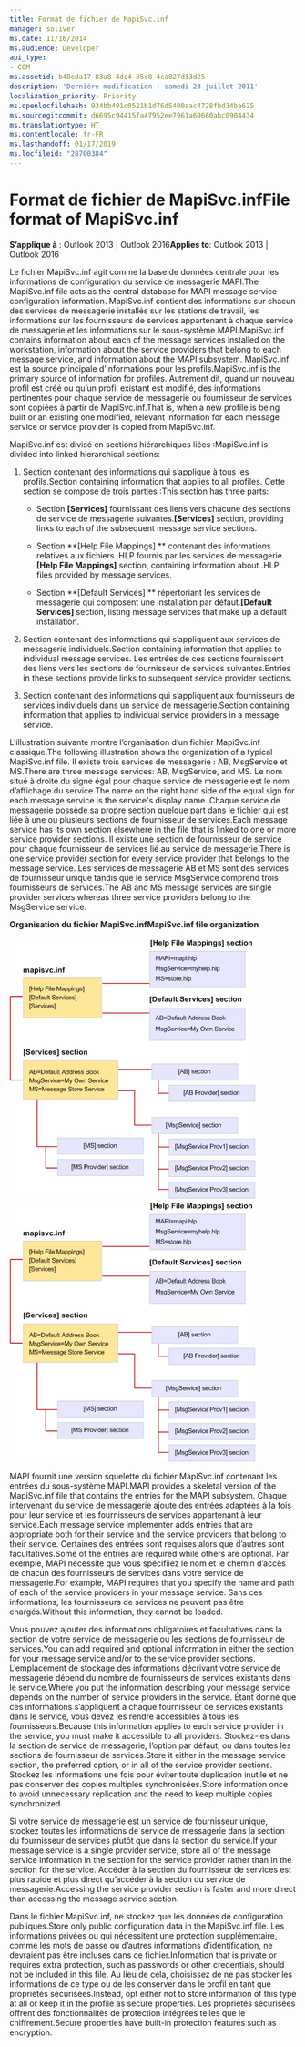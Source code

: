 ```yaml
---
title: Format de fichier de MapiSvc.inf
manager: soliver
ms.date: 11/16/2014
ms.audience: Developer
api_type:
- COM
ms.assetid: b48eda17-83a8-4dc4-85c8-4ca827d13d25
description: 'Derniére modification : samedi 23 juillet 2011'
localization_priority: Priority
ms.openlocfilehash: 934bb491c0521b1d76d5400aac4728fbd34ba625
ms.sourcegitcommit: d6695c94415fa47952ee7961a69660abc0904434
ms.translationtype: HT
ms.contentlocale: fr-FR
ms.lasthandoff: 01/17/2019
ms.locfileid: "28700384"
---
```

# <a name="file-format-of-mapisvcinf"></a><span data-ttu-id="1d458-103">Format de fichier de MapiSvc.inf</span><span class="sxs-lookup"><span data-stu-id="1d458-103">File format of MapiSvc.inf</span></span>

<span data-ttu-id="1d458-104">**S’applique à** : Outlook 2013 | Outlook 2016</span><span class="sxs-lookup"><span data-stu-id="1d458-104">**Applies to**: Outlook 2013 | Outlook 2016</span></span> 
  
<span data-ttu-id="1d458-105">Le fichier MapiSvc.inf agit comme la base de données centrale pour les informations de configuration du service de messagerie MAPI.</span><span class="sxs-lookup"><span data-stu-id="1d458-105">The MapiSvc.inf file acts as the central database for MAPI message service configuration information.</span></span> <span data-ttu-id="1d458-106">MapiSvc.inf contient des informations sur chacun des services de messagerie installés sur les stations de travail, les informations sur les fournisseurs de services appartenant à chaque service de messagerie et les informations sur le sous-système MAPI.</span><span class="sxs-lookup"><span data-stu-id="1d458-106">MapiSvc.inf contains information about each of the message services installed on the workstation, information about the service providers that belong to each message service, and information about the MAPI subsystem.</span></span> <span data-ttu-id="1d458-107">MapiSvc.inf est la source principale d’informations pour les profils.</span><span class="sxs-lookup"><span data-stu-id="1d458-107">MapiSvc.inf is the primary source of information for profiles.</span></span> <span data-ttu-id="1d458-108">Autrement dit, quand un nouveau profil est créé ou qu’un profil existant est modifié, des informations pertinentes pour chaque service de messagerie ou fournisseur de services sont copiées à partir de MapiSvc.inf.</span><span class="sxs-lookup"><span data-stu-id="1d458-108">That is, when a new profile is being built or an existing one modified, relevant information for each message service or service provider is copied from MapiSvc.inf.</span></span> 
  
<span data-ttu-id="1d458-109">MapiSvc.inf est divisé en sections hiérarchiques liées :</span><span class="sxs-lookup"><span data-stu-id="1d458-109">MapiSvc.inf is divided into linked hierarchical sections:</span></span>
  
1. <span data-ttu-id="1d458-110">Section contenant des informations qui s’applique à tous les profils.</span><span class="sxs-lookup"><span data-stu-id="1d458-110">Section containing information that applies to all profiles.</span></span> <span data-ttu-id="1d458-111">Cette section se compose de trois parties :</span><span class="sxs-lookup"><span data-stu-id="1d458-111">This section has three parts:</span></span>
    
   - <span data-ttu-id="1d458-112">Section **[Services]** fournissant des liens vers chacune des sections de service de messagerie suivantes.</span><span class="sxs-lookup"><span data-stu-id="1d458-112">**[Services]** section, providing links to each of the subsequent message service sections.</span></span> 
    
   - <span data-ttu-id="1d458-113">Section \*\*[Help File Mappings] \*\* contenant des informations relatives aux fichiers .HLP fournis par les services de messagerie.</span><span class="sxs-lookup"><span data-stu-id="1d458-113">**[Help File Mappings]** section, containing information about .HLP files provided by message services.</span></span> 
    
   - <span data-ttu-id="1d458-114">Section \*\*[Default Services] \*\* répertoriant les services de messagerie qui composent une installation par défaut.</span><span class="sxs-lookup"><span data-stu-id="1d458-114">**[Default Services]** section, listing message services that make up a default installation.</span></span> 
    
2. <span data-ttu-id="1d458-115">Section contenant des informations qui s’appliquent aux services de messagerie individuels.</span><span class="sxs-lookup"><span data-stu-id="1d458-115">Section containing information that applies to individual message services.</span></span> <span data-ttu-id="1d458-116">Les entrées de ces sections fournissent des liens vers les sections de fournisseur de services suivantes.</span><span class="sxs-lookup"><span data-stu-id="1d458-116">Entries in these sections provide links to subsequent service provider sections.</span></span>
    
3. <span data-ttu-id="1d458-117">Section contenant des informations qui s’appliquent aux fournisseurs de services individuels dans un service de messagerie.</span><span class="sxs-lookup"><span data-stu-id="1d458-117">Section containing information that applies to individual service providers in a message service.</span></span>
    
<span data-ttu-id="1d458-118">L’illustration suivante montre l’organisation d’un fichier MapiSvc.inf classique.</span><span class="sxs-lookup"><span data-stu-id="1d458-118">The following illustration shows the organization of a typical MapiSvc.inf file.</span></span> <span data-ttu-id="1d458-119">Il existe trois services de messagerie : AB, MsgService et MS.</span><span class="sxs-lookup"><span data-stu-id="1d458-119">There are three message services: AB, MsgService, and MS.</span></span> <span data-ttu-id="1d458-120">Le nom situé à droite du signe égal pour chaque service de messagerie est le nom d’affichage du service.</span><span class="sxs-lookup"><span data-stu-id="1d458-120">The name on the right hand side of the equal sign for each message service is the service's display name.</span></span> <span data-ttu-id="1d458-121">Chaque service de messagerie possède sa propre section quelque part dans le fichier qui est liée à une ou plusieurs sections de fournisseur de services.</span><span class="sxs-lookup"><span data-stu-id="1d458-121">Each message service has its own section elsewhere in the file that is linked to one or more service provider sections.</span></span> <span data-ttu-id="1d458-122">Il existe une section de fournisseur de service pour chaque fournisseur de services lié au service de messagerie.</span><span class="sxs-lookup"><span data-stu-id="1d458-122">There is one service provider section for every service provider that belongs to the message service.</span></span> <span data-ttu-id="1d458-123">Les services de messagerie AB et MS sont des services de fournisseur unique tandis que le service MsgService comprend trois fournisseurs de services.</span><span class="sxs-lookup"><span data-stu-id="1d458-123">The AB and MS message services are single provider services whereas three service providers belong to the MsgService service.</span></span>
  
<span data-ttu-id="1d458-124">**Organisation du fichier MapiSvc.inf**</span><span class="sxs-lookup"><span data-stu-id="1d458-124">**MapiSvc.inf file organization**</span></span>
  
<span data-ttu-id="1d458-125">![Organisation des fichiers MapiSvc.inf](media/amapi_30.gif "organisation fichier MapiSvc.inf")</span><span class="sxs-lookup"><span data-stu-id="1d458-125">![MapiSvc.inf file organization](media/amapi_30.gif "MapiSvc.inf file organization")</span></span>
  
<span data-ttu-id="1d458-126">MAPI fournit une version squelette du fichier MapiSvc.inf contenant les entrées du sous-système MAPI.</span><span class="sxs-lookup"><span data-stu-id="1d458-126">MAPI provides a skeletal version of the MapiSvc.inf file that contains the entries for the MAPI subsystem.</span></span> <span data-ttu-id="1d458-127">Chaque intervenant du service de messagerie ajoute des entrées adaptées à la fois pour leur service et les fournisseurs de services appartenant à leur service.</span><span class="sxs-lookup"><span data-stu-id="1d458-127">Each message service implementer adds entries that are appropriate both for their service and the service providers that belong to their service.</span></span> <span data-ttu-id="1d458-128">Certaines des entrées sont requises alors que d’autres sont facultatives.</span><span class="sxs-lookup"><span data-stu-id="1d458-128">Some of the entries are required while others are optional.</span></span> <span data-ttu-id="1d458-129">Par exemple, MAPI nécessite que vous spécifiiez le nom et le chemin d’accès de chacun des fournisseurs de services dans votre service de messagerie.</span><span class="sxs-lookup"><span data-stu-id="1d458-129">For example, MAPI requires that you specify the name and path of each of the service providers in your message service.</span></span> <span data-ttu-id="1d458-130">Sans ces informations, les fournisseurs de services ne peuvent pas être chargés.</span><span class="sxs-lookup"><span data-stu-id="1d458-130">Without this information, they cannot be loaded.</span></span>
  
<span data-ttu-id="1d458-131">Vous pouvez ajouter des informations obligatoires et facultatives dans la section de votre service de messagerie ou les sections de fournisseur de services.</span><span class="sxs-lookup"><span data-stu-id="1d458-131">You can add required and optional information in either the section for your message service and/or to the service provider sections.</span></span> <span data-ttu-id="1d458-132">L’emplacement de stockage des informations décrivant votre service de messagerie dépend du nombre de fournisseurs de services existants dans le service.</span><span class="sxs-lookup"><span data-stu-id="1d458-132">Where you put the information describing your message service depends on the number of service providers in the service.</span></span> <span data-ttu-id="1d458-133">Étant donné que ces informations s’appliquent à chaque fournisseur de services existants dans le service, vous devez les rendre accessibles à tous les fournisseurs.</span><span class="sxs-lookup"><span data-stu-id="1d458-133">Because this information applies to each service provider in the service, you must make it accessible to all providers.</span></span> <span data-ttu-id="1d458-134">Stockez-les dans la section de service de messagerie, l’option par défaut, ou dans toutes les sections de fournisseur de services.</span><span class="sxs-lookup"><span data-stu-id="1d458-134">Store it either in the message service section, the preferred option, or in all of the service provider sections.</span></span> <span data-ttu-id="1d458-135">Stockez les informations une fois pour éviter toute duplication inutile et ne pas conserver des copies multiples synchronisées.</span><span class="sxs-lookup"><span data-stu-id="1d458-135">Store information once to avoid unnecessary replication and the need to keep multiple copies synchronized.</span></span>
  
<span data-ttu-id="1d458-136">Si votre service de messagerie est un service de fournisseur unique, stockez toutes les informations de service de messagerie dans la section du fournisseur de services plutôt que dans la section du service.</span><span class="sxs-lookup"><span data-stu-id="1d458-136">If your message service is a single provider service, store all of the message service information in the section for the service provider rather than in the section for the service.</span></span> <span data-ttu-id="1d458-137">Accéder à la section du fournisseur de services est plus rapide et plus direct qu’accéder à la section du service de messagerie.</span><span class="sxs-lookup"><span data-stu-id="1d458-137">Accessing the service provider section is faster and more direct than accessing the message service section.</span></span> 
  
<span data-ttu-id="1d458-138">Dans le fichier MapiSvc.inf, ne stockez que les données de configuration publiques.</span><span class="sxs-lookup"><span data-stu-id="1d458-138">Store only public configuration data in the MapiSvc.inf file.</span></span> <span data-ttu-id="1d458-139">Les informations privées ou qui nécessitent une protection supplémentaire, comme les mots de passe ou d’autres informations d’identification, ne devraient pas être incluses dans ce fichier.</span><span class="sxs-lookup"><span data-stu-id="1d458-139">Information that is private or requires extra protection, such as passwords or other credentials, should not be included in this file.</span></span> <span data-ttu-id="1d458-140">Au lieu de cela, choisissez de ne pas stocker les informations de ce type ou de les conserver dans le profil en tant que propriétés sécurisées.</span><span class="sxs-lookup"><span data-stu-id="1d458-140">Instead, opt either not to store information of this type at all or keep it in the profile as secure properties.</span></span> <span data-ttu-id="1d458-141">Les propriétés sécurisées offrent des fonctionnalités de protection intégrées telles que le chiffrement.</span><span class="sxs-lookup"><span data-stu-id="1d458-141">Secure properties have built-in protection features such as encryption.</span></span>
  

